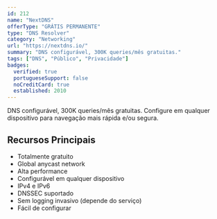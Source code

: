 ```yaml
---
id: 212
name: "NextDNS"
offerType: "GRÁTIS PERMANENTE"
type: "DNS Resolver"
category: "Networking"
url: "https://nextdns.io/"
summary: "DNS configurável, 300K queries/mês gratuitas."
tags: ["DNS", "Público", "Privacidade"]
badges:
  verified: true
  portugueseSupport: false
  noCreditCard: true
  established: 2010
---
```


DNS configurável, 300K queries/mês gratuitas. Configure em qualquer dispositivo para navegação mais rápida e/ou segura.

## Recursos Principais

- Totalmente gratuito
- Global anycast network
- Alta performance
- Configurável em qualquer dispositivo
- IPv4 e IPv6
- DNSSEC suportado
- Sem logging invasivo (depende do serviço)
- Fácil de configurar
